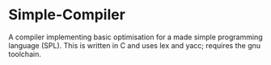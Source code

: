 # Simple-Compiler
A compiler implementing basic optimisation for a made simple programming language (SPL). This is written in C and uses lex and yacc; requires the gnu toolchain. 
